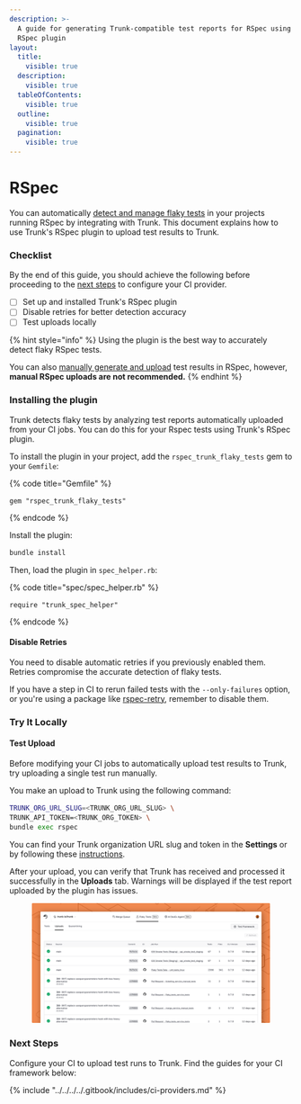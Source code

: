 ```yaml
---
description: >-
  A guide for generating Trunk-compatible test reports for RSpec using Trunk's
  RSpec plugin
layout:
  title:
    visible: true
  description:
    visible: true
  tableOfContents:
    visible: true
  outline:
    visible: true
  pagination:
    visible: true
---
```


# RSpec

You can automatically [detect and manage flaky tests](../../../detection.md) in your projects running RSpec by integrating with Trunk. This document explains how to use Trunk's RSpec plugin to upload test results to Trunk.

### Checklist

By the end of this guide, you should achieve the following before proceeding to the [next steps](./#next-step) to configure your CI provider.

* [ ] Set up and installed Trunk's RSpec plugin
* [ ] Disable retries for better detection accuracy
* [ ] Test uploads locally

{% hint style="info" %}
Using the plugin is the best way to accurately detect flaky RSpec tests.&#x20;

You can also [manually generate and upload](manual-uploads.md) test results in RSpec, however, **manual RSpec uploads are not recommended.**&#x20;
{% endhint %}

### Installing the plugin

Trunk detects flaky tests by analyzing test reports automatically uploaded from your CI jobs. You can do this for your Rspec tests using Trunk's RSpec plugin.

To install the plugin in your project, add the `rspec_trunk_flaky_tests` gem to your `Gemfile`:

{% code title="Gemfile" %}
```shell
gem "rspec_trunk_flaky_tests"
```
{% endcode %}

Install the plugin:

```sh
bundle install
```

Then, load the plugin in `spec_helper.rb`:

{% code title="spec/spec_helper.rb" %}
```shell
require "trunk_spec_helper"
```
{% endcode %}

#### Disable Retries

You need to disable automatic retries if you previously enabled them. Retries compromise the accurate detection of flaky tests.&#x20;

If you have a step in CI to rerun failed tests with the `--only-failures` option, or you're using a package like [rspec-retry](https://github.com/NoRedInk/rspec-retry), remember to disable them.

### Try It Locally

#### Test Upload

Before modifying your CI jobs to automatically upload test results to Trunk, try uploading a single test run manually.

You make an upload to Trunk using the following command:

```sh
TRUNK_ORG_URL_SLUG=<TRUNK_ORG_URL_SLUG> \
TRUNK_API_TOKEN=<TRUNK_ORG_TOKEN> \
bundle exec rspec
```

You can find your Trunk organization URL slug and token in the **Settings** or by following these [instructions](https://docs.trunk.io/flaky-tests/get-started/ci-providers/otherci#id-1.-store-a-trunk_token-secret-in-your-ci-system).

After your upload, you can verify that Trunk has received and processed it successfully in the **Uploads** tab. Warnings will be displayed if the test report uploaded by the plugin has issues.

<figure><picture><source srcset="../../../../.gitbook/assets/data-uploads-dark.png" media="(prefers-color-scheme: dark)"><img src="../../../../.gitbook/assets/data-uploads-light.png" alt=""></picture><figcaption></figcaption></figure>

### Next Steps

Configure your CI to upload test runs to Trunk. Find the guides for your CI framework below:

{% include "../../../../.gitbook/includes/ci-providers.md" %}



